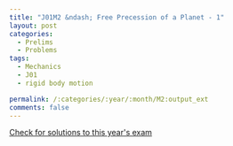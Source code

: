 ```yaml
---
title: "J01M2 &ndash; Free Precession of a Planet - 1"
layout: post
categories:
  - Prelims
  - Problems
tags:
  - Mechanics
  - J01
  - rigid body motion

permalink: /:categories/:year/:month/M2:output_ext
comments: false
---
```

<object data="2001J2M.pdf" type="application/pdf" width="100%" height="500"></object>
<div class="message"><a href='https://princetonprelim.com/prelim/6/'>Check for solutions to this year's exam</a></div>